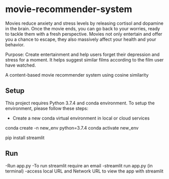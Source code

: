 # movie-recommender-system
Movies reduce anxiety and stress levels by releasing cortisol and dopamine in the brain. Once the movie ends, you can go back to your worries, ready to tackle them with a fresh perspective. Movies not only entertain and offer you a chance to escape, they also massively affect your health and your behavior.

Purpose: Create entertainment and help users forget their depression and stress for a moment. It helps suggest similar films according to the film user have watched. 

A content-based movie recommender system using cosine similarity

## Setup
This project requires Python 3.7.4 and conda environment. To setup the environment, please follow these steps:

- Create a new conda virtual environment in local or cloud services

conda create -n new_env python=3.7.4 
conda activate new_env 

pip install streamlit
## Run  
-Run app.py 
-To run streamlit require an email
-streamlit run app.py (in terminal)
-access local URL and Network URL to view the app with streamlit
